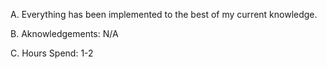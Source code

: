 A. Everything has been implemented to the best of my current knowledge.

B. Aknowledgements: N/A

C. Hours Spend: 1-2
